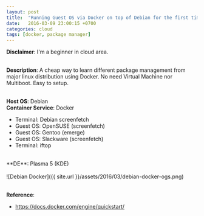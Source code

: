 ```yaml
---
layout: post
title:  "Running Guest OS via Docker on top of Debian for the first time."
date:   2016-03-09 23:00:15 +0700
categories: cloud
tags: [docker, package manager]
---
```


**Disclaimer**: I'm a beginner in cloud area.
<br/><br/>

**Description**: A cheap way to learn different package management from major linux distribution using Docker. No need Virtual Machine nor Multiboot. Easy to setup.
<br/><br/>

**Host OS**: Debian<br/>
**Container Service**: Docker<br/>
+ Terminal: Debian screenfetch<br/>
+ Guest OS: OpenSUSE (screenfetch)<br/>
+ Guest OS: Gentoo (emerge)<br/>
+ Guest OS: Slackware (screenfetch)<br/>
+ Terminal: iftop<br/>
<br/>
**DE**: Plasma 5 (KDE)<br/>
<br/>
![Debian Docker]({{ site.url }}/assets/2016/03/debian-docker-ogs.png)
<br/><br/>

**Reference**:<br/>

* <https://docs.docker.com/engine/quickstart/>

